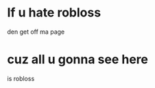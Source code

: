 If u hate robloss
================================

den get off ma page

cuz all u gonna see here
================================

is robloss

